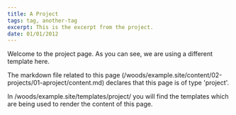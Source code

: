 ```yaml
---
title: A Project
tags: tag, another-tag
excerpt: This is the excerpt from the project.
date: 01/01/2012
---
```

Welcome to the project page. As you can see, we are using a different template here.

The markdown file related to this page (/woods/example.site/content/02-projects/01-aproject/content.md) declares that this page is of type 'project'.

In /woods/example.site/templates/project/ you will find the templates which are being used to render the content of this page.